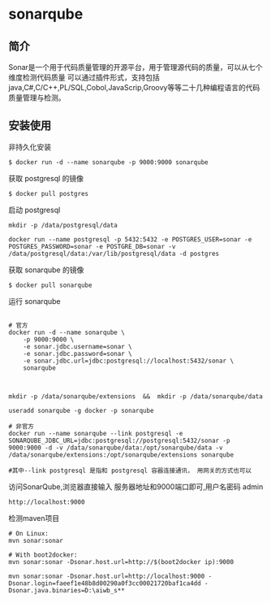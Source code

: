 # sonarqube

## 简介
Sonar是一个用于代码质量管理的开源平台，用于管理源代码的质量，可以从七个维度检测代码质量 
可以通过插件形式，支持包括java,C#,C/C++,PL/SQL,Cobol,JavaScrip,Groovy等等二十几种编程语言的代码质量管理与检测。


## 安装使用

非持久化安装

```
$ docker run -d --name sonarqube -p 9000:9000 sonarqube

```
获取 postgresql 的镜像

```
$ docker pull postgres

```
启动 postgresql

```
mkdir -p /data/postgresql/data

docker run --name postgresql -p 5432:5432 -e POSTGRES_USER=sonar -e POSTGRES_PASSWORD=sonar -e POSTGRE_DB=sonar -v /data/postgresql/data:/var/lib/postgresql/data -d postgres

```

获取 sonarqube 的镜像

```
$ docker pull sonarqube
```

运行 sonarqube

```

# 官方
docker run -d --name sonarqube \
    -p 9000:9000 \
    -e sonar.jdbc.username=sonar \
    -e sonar.jdbc.password=sonar \
    -e sonar.jdbc.url=jdbc:postgresql://localhost:5432/sonar \
    sonarqube
    
    
    
mkdir -p /data/sonarqube/extensions  &&  mkdir -p /data/sonarqube/data

useradd sonarqube -g docker -p sonarqube

# 非官方
docker run --name sonarqube --link postgresql -e SONARQUBE_JDBC_URL=jdbc:postgresql://postgresql:5432/sonar -p 9000:9000 -d -v /data/sonarqube/data:/opt/sonarqube/data -v /data/sonarqube/extensions:/opt/sonarqube/extensions sonarqube

#其中--link postgresql 是指和 postgresql 容器连接通讯， 用网关的方式也可以

```

访问SonarQube,浏览器直接输入 服务器地址和9000端口即可,用户名密码 admin

```
http://localhost:9000
```
检测maven项目

```
# On Linux:
mvn sonar:sonar

# With boot2docker:
mvn sonar:sonar -Dsonar.host.url=http://$(boot2docker ip):9000
```



```
mvn sonar:sonar -Dsonar.host.url=http://localhost:9000 -Dsonar.login=faeef1e48b8d00290a0f3cc00021720baf1ca4dd -Dsonar.java.binaries=D:\aiwb_s**
```
